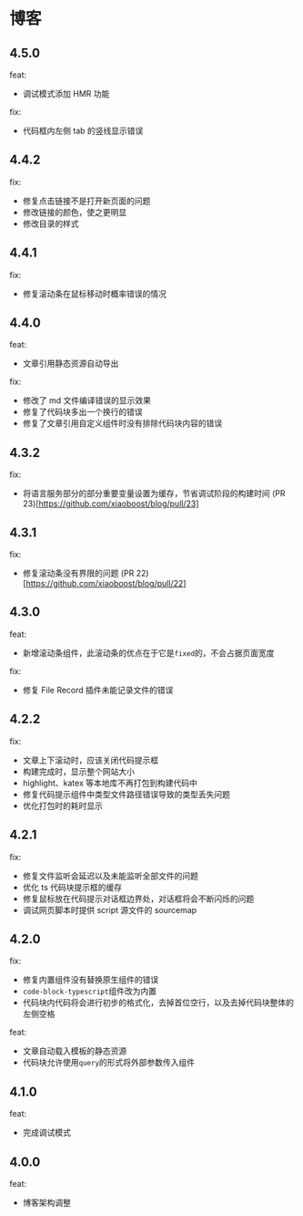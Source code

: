 # 博客

## 4.5.0

feat:

- 调试模式添加 HMR 功能

fix:

- 代码框内左侧 tab 的竖线显示错误

## 4.4.2

fix:

- 修复点击链接不是打开新页面的问题
- 修改链接的颜色，使之更明显
- 修改目录的样式

## 4.4.1

fix:

- 修复滚动条在鼠标移动时概率错误的情况

## 4.4.0

feat:

- 文章引用静态资源自动导出

fix:

- 修改了 md 文件编译错误的显示效果
- 修复了代码块多出一个换行的错误
- 修复了文章引用自定义组件时没有排除代码块内容的错误

## 4.3.2

fix:

- 将语言服务部分的部分重要变量设置为缓存，节省调试阶段的构建时间 (PR 23)[https://github.com/xiaoboost/blog/pull/23]

## 4.3.1

fix:

- 修复滚动条没有界限的问题 (PR 22)[https://github.com/xiaoboost/blog/pull/22]

## 4.3.0

feat:

- 新增滚动条组件，此滚动条的优点在于它是`fixed`的，不会占据页面宽度

fix:

- 修复 File Record 插件未能记录文件的错误

## 4.2.2

fix:

- 文章上下滚动时，应该关闭代码提示框
- 构建完成时，显示整个网站大小
- highlight、katex 等本地库不再打包到构建代码中
- 修复代码提示组件中类型文件路径错误导致的类型丢失问题
- 优化打包时的耗时显示

## 4.2.1

fix:

- 修复文件监听会延迟以及未能监听全部文件的问题
- 优化 ts 代码块提示框的缓存
- 修复鼠标放在代码提示对话框边界处，对话框将会不断闪烁的问题
- 调试网页脚本时提供 script 源文件的 sourcemap

## 4.2.0

fix:

- 修复内置组件没有替换原生组件的错误
- `code-block-typescript`组件改为内置
- 代码块内代码将会进行初步的格式化，去掉首位空行，以及去掉代码块整体的左侧空格

feat:

- 文章自动载入模板的静态资源
- 代码块允许使用`query`的形式将外部参数传入组件

## 4.1.0

feat:

- 完成调试模式

## 4.0.0

feat:

- 博客架构调整
